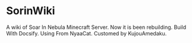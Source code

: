 # SorinWiki
A wiki of Soar In Nebula Minecraft Server. 
Now it is been rebuilding.
Build With Docsify.
Using From NyaaCat.
Customed by KujouAmedaku.